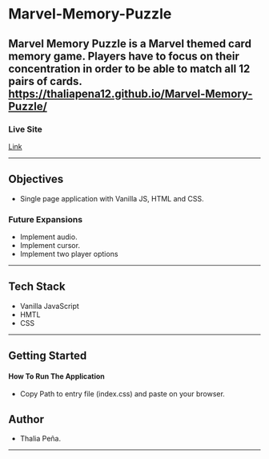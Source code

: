# Marvel-Memory-Puzzle

Marvel Memory Puzzle is a Marvel themed card memory game. Players have to focus on their concentration in order to be able to match all 12 pairs of cards.  
https://thaliapena12.github.io/Marvel-Memory-Puzzle/
---



### Live Site

[Link](https://thaliapena12.github.io/Marvel-Memory-Puzzle/)

---

## Objectives

- Single page application with Vanilla JS, HTML and CSS.


### Future Expansions

- Implement audio.
- Implement cursor.
- Implement two player options

---

## Tech Stack
- Vanilla JavaScript
- HMTL
- CSS

---

## Getting Started

#### How To Run The Application
- Copy Path to entry file (index.css) and paste on your browser.


## Author

- Thalia Peña.

---


